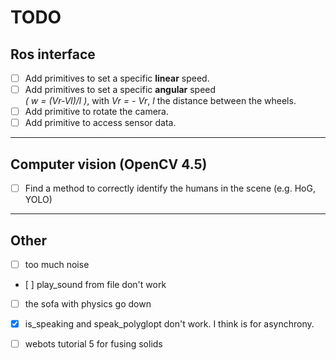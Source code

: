 # TODO

## Ros interface

- [ ] Add primitives to set a specific **linear** speed.
- [ ] Add primitives to set a specific **angular** speed   
	_( w = (Vr-Vl)/l )_, with _Vr = - Vr_, _l_ the distance between the wheels.
- [ ] Add primitive to rotate the camera.
- [ ] Add primitive to access sensor data.

---

## Computer vision (OpenCV 4.5)

- [ ] Find a method to correctly identify the humans in the scene (e.g. HoG, YOLO)

---

## Other

- [ ] too much noise
- [ ] play_sound from file don't work
- [ ] the sofa with physics go down
- [x] is_speaking and speak_polyglopt don't work. I think is for asynchrony.
- [ ] webots tutorial 5 for fusing solids


